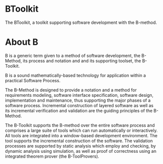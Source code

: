 BToolkit
========

The BToolkit, a toolkit supporting software development with the B-method.

About B
=======

B is a generic term given to a method of software development, the B-Method,
its process and notation and and its supporting toolset, the B-Toolkit.

B is a sound mathematically-based technology for application within a practical Software Process.

The B-Method is designed to provide a notation and a method for
requirements modeling, software interface specification, software
design, implementation and maintenance, thus supporting the major
phases of a software process. Incremental construction of layered
software as well as its incremental verification and validation are
the guiding principles of the B-Method.

The B-Toolkit supports the B-method over the entire software process
and comprises a large suite of tools which can run automatically or
interactively. All tools are integrated into a window-based
development environment. The tool supports the incremental
construction of the software. The validation processes are supported
by static analysis which employ and checking, by dynamic analysis
using simulation, as well as proof of correctness using an integrated
theorem prover (the B-ToolProvers). 

